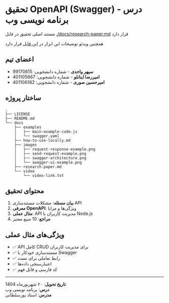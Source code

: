 # تحقیق OpenAPI (Swagger) - درس برنامه نویسی وب

مستند اصلی تحقیق در فایل [./docs/research-paper.md](./docs/research-paper.md) قرار دارد

همچنین ویدئو توضیحات این ابزار در [این فایل](./docs/video/video-link.txt) قرار دارد


## اعضای تیم

- **سپهر واحدی** - شماره دانشجویی: 99170615
- **امیررضا اینانلو** - شماره دانشجویی: 401105667
- **امیرحسین صوری** - شماره دانشجویی: 401106182

## ساختار پروژه

```
.
├── LICENSE
├── README.md
└── docs
    ├── examples
    │   ├── main-example-code.js
    │   └── swagger.yaml
    ├── how-to-use-locally.md
    ├── images
    │   ├── request-response-example.png
    │   ├── send-request-example.png
    │   ├── swagger-architecture.png
    │   └── swagger-ui-example.png
    ├── research-paper.md
    └── video
        └── video-link.txt
```

## محتوای تحقیق

1. **بیان مسئله**: مشکلات مستندسازی API
2. **معرفی OpenAPI**: ویژگی‌ها و مزایا
3. **مثال عملی**: API مدیریت کاربران با Node.js
4. **مراجع**: 10 منبع معتبر

## ویژگی‌های مثال عملی

- ✅ API کامل CRUD برای مدیریت کاربران
- ✅ مستندسازی خودکار با Swagger
- ✅ رابط تعاملی برای تست
- ✅ اعتبارسنجی داده‌ها
- ✅ کد فارسی و قابل فهم

---

**تاریخ تحویل**: ۲۰ شهریورماه 1404  
**درس**: برنامه نویسی وب  
**مدرس**: استاد پورسلطانی
